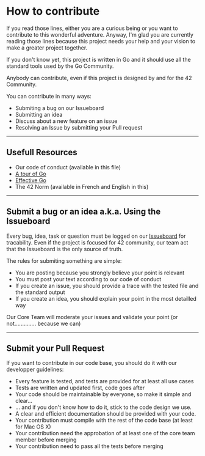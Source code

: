 # How to contribute

If you read those lines, either you are a curious being or you want to contribute to this wonderful adventure. Anyway, I'm glad you are currently reading those lines because this project needs your help and your vision to make a greater project together.

If you don't know yet, this project is written in Go and it should use all the standard tools used by the Go Community.

Anybody can contribute, even if this project is designed by and for the 42 Community.

You can contribute in many ways:
* Submiting a bug on our Issueboard
* Submitting an idea
* Discuss about a new feature on an issue
* Resolving an Issue by submitting your Pull request

---

## Usefull Resources

* Our code of conduct (available in this file)
* [A tour of Go](https://tour.golang.org/) 
* [Effective Go](https://golang.org/doc/effective_go.html)
* The 42 Norm (available in French and English in this)

---

## Submit a bug or an idea a.k.a. Using the Issueboard

Every bug, idea, task or question must be logged on our [Issueboard](https://github.com/c-t-n/ziggurat/issues) for tracability. Even if the project is focused for 42 community, our team act that the Issueboard is the only source of truth.

The rules for submiting something are simple:
* You are posting because you strongly believe your point is relevant
* You must post your text according to our code of conduct
* If you create an issue, you should provide a trace with the tested file and the standard output
* If you create an idea, you should explain your point in the most detailled way

Our Core Team will moderate your issues and validate your point (or not.............. because we can)

---

## Submit your Pull Request

If you want to contribute in our code base, you should do it with our developper guidelines:

* Every feature is tested, and tests are provided for at least all use cases
* Tests are written and updated first, code goes after
* Your code should be maintainable by everyone, so make it simple and clear...
* ... and if you don't know how to do it, stick to the code design we use.
* A clear and efficient documentation should be provided with your code.
* Your contribution must compile with the rest of the code base (at least for Mac OS X)
* Your contribution need the approbation of at least one of the core team member before merging
* Your contribution need to pass all the tests before merging

